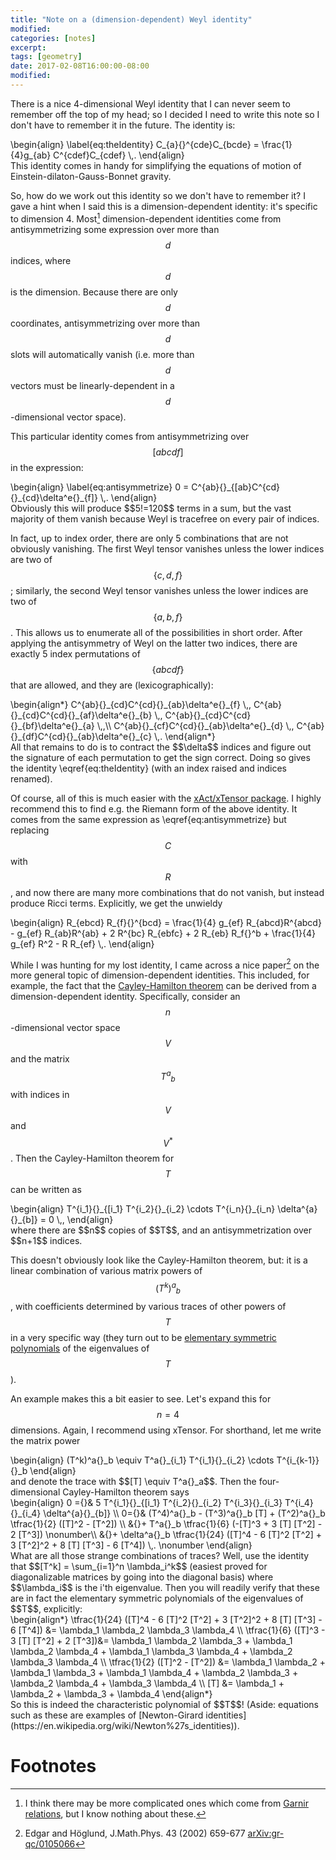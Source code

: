 ```yaml
---
title: "Note on a (dimension-dependent) Weyl identity"
modified:
categories: [notes]
excerpt:
tags: [geometry]
date: 2017-02-08T16:00:00-08:00
modified:
---
```


There is a nice 4-dimensional Weyl identity that I can never seem to
remember off the top of my head; so I decided I need to write this
note so I don't have to remember it in the future.  The identity is:
<div>
\begin{align}
\label{eq:theIdentity}
C_{a}{}^{cde}C_{bcde} = \frac{1}{4}g_{ab} C^{cdef}C_{cdef} \,.
\end{align}
</div>
This identity comes in handy for simplifying the equations of motion
of Einstein-dilaton-Gauss-Bonnet gravity.

So, how do we work out this identity so we don't have to remember it?
I gave a hint when I said this is a dimension-dependent identity: it's
specific to dimension 4.  Most[^1] dimension-dependent
identities come from antisymmetrizing some expression over more than
$$d$$ indices, where $$d$$ is the dimension. Because there are only
$$d$$ coordinates, antisymmetrizing over more than $$d$$ slots will
automatically vanish (i.e. more than $$d$$ vectors must be
linearly-dependent in a $$d$$-dimensional vector space).

This particular identity comes from antisymmetrizing over $$[abcdf]$$
in the expression:
<div>
\begin{align}
\label{eq:antisymmetrize}
0 = C^{ab}{}_{[ab}C^{cd}{}_{cd}\delta^e{}_{f]} \,.
\end{align}
</div>
Obviously this will produce $$5!=120$$ terms in a sum, but the vast
majority of them vanish because Weyl is tracefree on every pair of
indices.

In fact, up to index order, there are only 5 combinations that are not
obviously vanishing.  The first Weyl tensor vanishes unless the lower
indices are two of $$\{c,d,f\}$$; similarly, the second Weyl tensor
vanishes unless the lower indices are two of $$\{a,b,f\}$$.  This
allows us to enumerate all of the possibilities in short order.  After
applying the antisymmetry of Weyl on the latter two indices, there
are exactly 5 index permutations of $$\{abcdf\}$$ that are allowed,
and they are (lexicographically):
<div>
\begin{align*}
C^{ab}{}_{cd}C^{cd}{}_{ab}\delta^e{}_{f} \,,
C^{ab}{}_{cd}C^{cd}{}_{af}\delta^e{}_{b} \,,
C^{ab}{}_{cd}C^{cd}{}_{bf}\delta^e{}_{a} \,,\\
C^{ab}{}_{cf}C^{cd}{}_{ab}\delta^e{}_{d} \,,
C^{ab}{}_{df}C^{cd}{}_{ab}\delta^e{}_{c} \,.
\end{align*}
</div>
All that remains to do is to contract the $$\delta$$ indices and
figure out the signature of each permutation to get the sign
correct. Doing so gives the identity \eqref{eq:theIdentity} (with an
index raised and indices renamed).

Of course, all of this is much easier with
the [xAct/xTensor package](http://www.xact.es/).  I highly recommend
this to find e.g. the Riemann form of the above identity.  It comes
from the same expression as \eqref{eq:antisymmetrize} but replacing
$$C$$ with $$R$$, and now there are many more combinations that do not
vanish, but instead produce Ricci terms.  Explicitly, we get the
unwieldy
<div>
\begin{align}
R_{ebcd} R_{f}{}^{bcd} = 
\frac{1}{4} g_{ef} R_{abcd}R^{abcd}
- g_{ef} R_{ab}R^{ab}
+ 2 R^{bc} R_{ebfc}
+ 2 R_{eb} R_f{}^b
+ \frac{1}{4} g_{ef} R^2 
- R R_{ef} \,.
\end{align}
</div>

While I was hunting for my lost identity, I came across a nice
paper[^2] on the more general topic of dimension-dependent
identities.  This included, for example, the fact that the
[Cayley-Hamilton theorem](https://en.wikipedia.org/wiki/Cayley%E2%80%93Hamilton_theorem)
can be derived from a dimension-dependent identity. Specifically,
consider an $$n$$-dimensional vector space $$V$$ and the matrix
$$T^a{}_b$$ with indices in $$V$$ and $$V^*$$.  Then the
Cayley-Hamilton theorem for $$T$$ can be written as
<div>
\begin{align}
T^{i_1}{}_{[i_1}
T^{i_2}{}_{i_2} \cdots T^{i_n}{}_{i_n}
\delta^{a}{}_{b]} = 0 \,,
\end{align}
</div>
where there are $$n$$ copies of $$T$$, and an antisymmetrization over
$$n+1$$ indices.

This doesn't obviously look like the Cayley-Hamilton theorem, but: it
is a linear combination of various matrix powers of $$(T^k)^a{}_b$$,
with coefficients determined by various traces of other powers of
$$T$$ in a very specific way (they turn out to be
[elementary symmetric polynomials](https://en.wikipedia.org/wiki/Elementary_symmetric_polynomials)
of the eigenvalues of $$T$$).

An example makes this a bit easier to see. Let's expand this for
$$n=4$$ dimensions. Again, I recommend using xTensor. For shorthand,
let me write the matrix power
<div>
\begin{align}
(T^k)^a{}_b \equiv T^a{}_{i_1} T^{i_1}{}_{i_2} \cdots T^{i_{k-1}}{}_b
\end{align}
</div>
and denote the trace with $$[T] \equiv T^a{}_a$$. Then the
four-dimensional Cayley-Hamilton theorem says
<div>
\begin{align}
0 ={}& 5 T^{i_1}{}_{[i_1}
T^{i_2}{}_{i_2} T^{i_3}{}_{i_3} T^{i_4}{}_{i_4} 
\delta^{a}{}_{b]} \\
0={}&  (T^4)^a{}_b
- (T^3)^a{}_b [T]
+ (T^2)^a{}_b \tfrac{1}{2} ([T]^2 - [T^2]) \\
&{}+ T^a{}_b \tfrac{1}{6} (-[T]^3 + 3 [T] [T^2] - 2 [T^3]) \nonumber\\
&{}+ \delta^a{}_b \tfrac{1}{24} ([T]^4 - 6 [T]^2 [T^2] + 3 [T^2]^2
  + 8 [T] [T^3] - 6 [T^4]) \,. \nonumber
\end{align}
</div>
What are all those strange combinations of traces? Well, use the
identity that $$[T^k] = \sum_{i=1}^n \lambda_i^k$$ (easiest proved for
diagonalizable matrices by going into the diagonal basis) where
$$\lambda_i$$ is the i'th eigenvalue.  Then you will readily verify
that these are in fact the elementary symmetric polynomials of the
eigenvalues of $$T$$, explicitly:
<div>
\begin{align*}
\tfrac{1}{24} ([T]^4 - 6 [T]^2 [T^2] + 3 [T^2]^2 + 8 [T] [T^3] - 6
[T^4]) &= \lambda_1 \lambda_2 \lambda_3 \lambda_4 \\
 \tfrac{1}{6} ([T]^3 - 3 [T] [T^2] + 2 [T^3])&= \lambda_1 \lambda_2
 \lambda_3 + \lambda_1 \lambda_2 \lambda_4 + \lambda_1 \lambda_3
 \lambda_4 + \lambda_2 \lambda_3 \lambda_4 \\
 \tfrac{1}{2} ([T]^2 - [T^2]) &= \lambda_1 \lambda_2 + \lambda_1 \lambda_3 +
 \lambda_1 \lambda_4 + \lambda_2 \lambda_3 + \lambda_2 \lambda_4 +
 \lambda_3 \lambda_4 \\
 [T] &= \lambda_1 + \lambda_2 + \lambda_3 + \lambda_4
\end{align*}
</div>
So this is indeed the characteristic polynomial of $$T$$! (Aside:
equations such as these are examples of
[Newton-Girard identities](https://en.wikipedia.org/wiki/Newton%27s_identities)).

# Footnotes

[^1]: I think there may be more complicated ones which come from
    [Garnir relations](https://en.wikipedia.org/wiki/Garnir_relations),
    but I know nothing about these.

[^2]: Edgar and Höglund, J.Math.Phys. 43 (2002) 659-677
    [arXiv:gr-qc/0105066](https://arxiv.org/abs/gr-qc/0105066)
